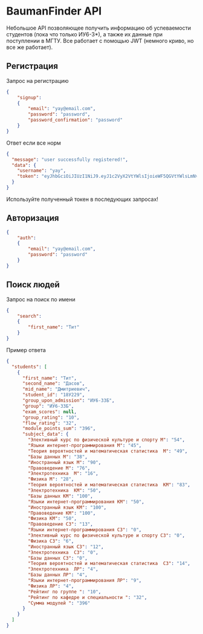 # BaumanFinder API

Небольшое API позволяющее получить информацию об успеваемости студентов (пока что только ИУ6-3*), а также их данные при поступлении в МГТУ. Все работает с помощью JWT (немного криво, но все же работает).

## Регистрация

Запрос на регистрацию

```json
{ 
	"signup":
	{
		"email": "yay@email.com",
		"password": "password",
		"password_confirmation": "password"
	}
}
```

Ответ если все норм

```json
{
  "message": "user successfully registered!",
  "data": {
    "username": "yay",
    "token": "eyJhbGciOiJIUzI1NiJ9.eyJ1c2VyX2VtYWlsIjoieWF5QGVtYWlsLmNvbSIsImV4cGlyZXMiOiIyMDE5LTEyLTMxIDA0OjUzOjU5ICswMzAwIn0.hx8zb8WF2x0v0Kdy3n2bPSZOgtqKxNbMHpjwxxWG1WY"
  }
}
```

Используйте полученный токен в последующих запросах!

## Авторизация

```json
{ 
	"auth":
	{
		"email": "yay@email.com",
		"password": "password"
	}
}
```

## Поиск людей

Запрос на поиск по имени

```json
{ 
	"search":
	{
		"first_name": "Тит"
	}
}
```

Пример ответа

```json
{
  "students": [
    {
      "first_name": "Тит",
      "second_name": "Дасов",
      "mid_name": "Дмитриевич",
      "student_id": "18У229",
      "group_upon_admission": "ИУ6-33Б",
      "group": "ИУ6-33Б",
      "exam_scores": null,
      "group_rating": "10",
      "flow_rating": "32",
      "module_points_sum": "396",
      "subject_data": {
        "Элективный курс по физической культуре и спорту М": "54",
        "Языки интернет-программирования М": "45",
        "Теория вероятностей и математическая статистика  М": "49",
        "Базы данных М": "38",
        "Иностранный язык М": "90",
        "Правоведение М": "76",
        "Электротехника  М": "16",
        "Физика М": "28",
        "Теория вероятностей и математическая статистика  КМ": "83",
        "Электротехника  КМ": "50",
        "Базы данных КМ": "100",
        "Языки интернет-программирования КМ": "50",
        "Иностранный язык КМ": "100",
        "Правоведение КМ": "100",
        "Физика КМ": "50",
        "Правоведение СЗ": "13",
        "Языки интернет-программирования СЗ": "0",
        "Элективный курс по физической культуре и спорту СЗ": "0",
        "Физика СЗ": "6",
        "Иностранный язык СЗ": "12",
        "Электротехника  СЗ": "0",
        "Базы данных СЗ": "0",
        "Теория вероятностей и математическая статистика  СЗ": "14",
        "Электротехника  ЛР": "4",
        "Базы данных ЛР": "4",
        "Языки интернет-программирования ЛР": "9",
        "Физика ЛР": "4",
        "Рейтинг по группе ": "10",
        "Рейтинг по кафедре и специальности ": "32",
        "Сумма модулей ": "396"
      }
    }
  ]
}
```